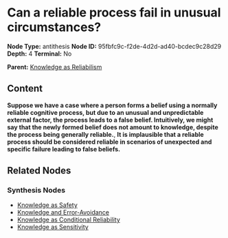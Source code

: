 # Can a reliable process fail in unusual circumstances?

**Node Type:** antithesis
**Node ID:** 95fbfc9c-f2de-4d2d-ad40-bcdec9c28d29
**Depth:** 4
**Terminal:** No

**Parent:** [Knowledge as Reliabilism](knowledge-as-reliabilism-synthesis-30dbb405-b8cb-402a-906f-e7cb1114f2bb.md)

## Content

**Suppose we have a case where a person forms a belief using a normally reliable cognitive process, but due to an unusual and unpredictable external factor, the process leads to a false belief. Intuitively, we might say that the newly formed belief does not amount to knowledge, despite the process being generally reliable.**, **It is implausible that a reliable process should be considered reliable in scenarios of unexpected and specific failure leading to false beliefs.**

## Related Nodes

### Synthesis Nodes

- [Knowledge as Safety](knowledge-as-safety-synthesis-940c76a0-5ea9-4934-b82b-b734f31edb9c.md)
- [Knowledge and Error-Avoidance](knowledge-and-error-avoidance-synthesis-b2c75ff3-8218-4915-ba3a-f751c2755fe0.md)
- [Knowledge as Conditional Reliability](knowledge-as-conditional-reliability-synthesis-e4c2edc4-dbe6-4a92-a1c0-3afd5e7e2c5f.md)
- [Knowledge as Sensitivity](knowledge-as-sensitivity-synthesis-6b34e149-13d1-41ce-bb17-792dd96ed0d2.md)
